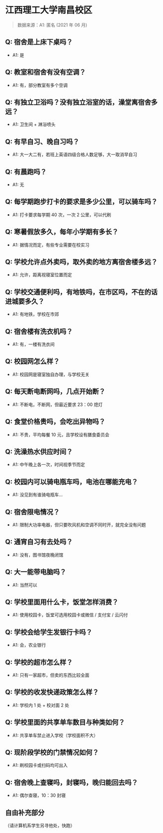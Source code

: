 # 江西理工大学南昌校区

> 数据来源：A1: 匿名 (2021 年 06 月)

## Q: 宿舍是上床下桌吗？

- A1: 是

## Q: 教室和宿舍有没有空调？

- A1: 有，部分教室有多个空调

## Q: 有独立卫浴吗？没有独立浴室的话，澡堂离宿舍多远？

- A1: 卫生间 + 淋浴喷头

## Q: 有早自习、晚自习吗？

- A1: 大一大二有，若班上英语四级合格人数足够，大一取消早自习

## Q: 有晨跑吗？

- A1: 无

## Q: 每学期跑步打卡的要求是多少公里，可以骑车吗？

- A1: 打卡要求每学期 40 次，一次 2 公里，可以代刷

## Q: 寒暑假放多久，每年小学期有多长？

- A1: 据情况而定，有些专业需要在校实习

## Q: 学校允许点外卖吗，取外卖的地方离宿舍楼多远？

- A1: 允许，距离视寝室位置而定

## Q: 学校交通便利吗，有地铁吗，在市区吗，不在的话进城要多久？

- A1: 有地铁，学校在市郊

## Q: 宿舍楼有洗衣机吗？

- A1: 有，一楼有洗衣间

## Q: 校园网怎么样？

- A1: 校园网是寝室独自办理，与学校无关

## Q: 每天断电断网吗，几点开始断？

- A1: 不断电，不断网，但最近要求 23：00 熄灯

## Q: 食堂价格贵吗，会吃出异物吗？

- A1: 不贵，平均每餐 10 元，且学校设有膳食委员会

## Q: 洗澡热水供应时间？

- A1: 中午晚上各一次，时间视季节而定

## Q: 校园内可以骑电瓶车吗，电池在哪能充电？

- A1: 没见到有谁骑电瓶车...

## Q: 宿舍限电情况？

- A1: 限制大功率电器，但只要吹风机和空调不同时开，就完全没有问题

## Q: 通宵自习有去处吗？

- A1: 没有，图书馆夜晚闭馆

## Q: 大一能带电脑吗？

- A1: 当然可以

## Q: 学校里面用什么卡，饭堂怎样消费？

- A1: 使用校园卡，饭堂可选用校园卡或微信 / 支付宝 / 云闪付

## Q: 学校会给学生发银行卡吗？

- A1: 会，农业银行

## Q: 学校的超市怎么样？

- A1: 只有一家超市，但卖的东西比较全面

## Q: 学校的收发快递政策怎么样？

- A1: 学校内 1 处 + 校对面 2 处

## Q: 学校里面的共享单车数目与种类如何？

- A1: 共享单车禁止进入学校（学校面积不大）

## Q: 现阶段学校的门禁情况如何？

- A1: 刷校园卡或扫码均可出入

## Q: 宿舍晚上查寝吗，封寝吗，晚归能回去吗？

- A1: 偶尔查寝，10：30 封寝

## 自由补充部分

（请计算机系学生另寻他处，快跑）